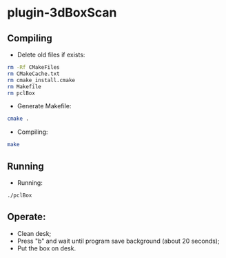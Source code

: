 # plugin-3dBoxScan
## Compiling

* Delete old files if exists:

```bash
rm -Rf CMakeFiles
rm CMakeCache.txt
rm cmake_install.cmake
rm Makefile
rm pclBox
```

* Generate Makefile:

```bash
cmake .
```

* Compiling:

```bash
make
```

## Running

* Running:

```bash
./pclBox
````

## Operate:
* Clean desk;
* Press "b" and wait until program save background (about 20 seconds);
* Put the box on desk.
